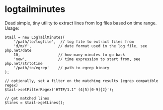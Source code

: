 logtailminutes
==============

Dead simple, tiny utility to extract lines from log files based on time range. Usage:

    $tail = new LogTailMinutes(
        '/path/to/logfile',  // log file to extract files from
        'd/m/Y',            // date format used in the log file, see php.net/date
        10,                 // how many minutes to go back
        'now',              // time expression to start from, see php.net/strtotime
        '/path/to/egrep'    // path to egrep binary
    );

    // optionally, set a filter on the matching results (egrep compatible regex)
    $tail->setFilterRegex('HTTP/1.1" (4|5)[0-9]{2}');

    // get matched lines
    $lines = $tail->getLines();



